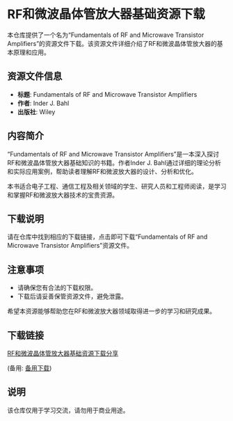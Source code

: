 # RF和微波晶体管放大器基础资源下载

本仓库提供了一个名为“Fundamentals of RF and Microwave Transistor Amplifiers”的资源文件下载。该资源文件详细介绍了RF和微波晶体管放大器的基本原理和应用。

## 资源文件信息

- **标题**: Fundamentals of RF and Microwave Transistor Amplifiers
- **作者**: Inder J. Bahl
- **出版社**: Wiley

## 内容简介

“Fundamentals of RF and Microwave Transistor Amplifiers”是一本深入探讨RF和微波晶体管放大器基础知识的书籍。作者Inder J. Bahl通过详细的理论分析和实际应用案例，帮助读者理解RF和微波放大器的设计、分析和优化。

本书适合电子工程、通信工程及相关领域的学生、研究人员和工程师阅读，是学习和掌握RF和微波放大器技术的宝贵资源。

## 下载说明

请在仓库中找到相应的下载链接，点击即可下载“Fundamentals of RF and Microwave Transistor Amplifiers”资源文件。

## 注意事项

- 请确保您有合法的下载权限。
- 下载后请妥善保管资源文件，避免泄露。

希望本资源能够帮助您在RF和微波放大器领域取得进一步的学习和研究成果。

## 下载链接
[RF和微波晶体管放大器基础资源下载分享](https://pan.quark.cn/s/105e0e5016b6) 

(备用: [备用下载](https://pan.baidu.com/s/1wZhuTmeZ4tik2oSsSWPptg?pwd=1234))

## 说明

该仓库仅用于学习交流，请勿用于商业用途。
